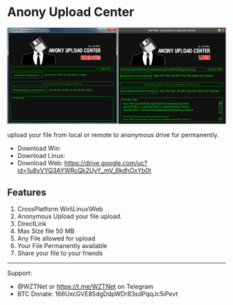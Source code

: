 # Anony Upload Center

![](https://raw.githubusercontent.com/WZTNet/Anony-Upload-Center/master/shot.jpg)

upload your file from local or remote to anonymous drive for permanently.

* Download Win: 
* Download Linux:
* Download Web: https://drive.google.com/uc?id=1u8vVYQ3AYWRcQk2UyY_mV_6kdhOxYb0t

## Features
1. CrossPlatform Win\Linux\Web
2. Anonymous Upload your file upload.
3. DirectLink
4. Max Size file 50 MB
5. Any File allowed for upload
6. Your File Permanently available
7. Share your file to your friends

***
Support:
- @WZTNet or https://t.me/WZTNet on Telegram
- BTC Donate: 166UxcGVE85dgDdpWDr83sdPqqJc5iPevt
